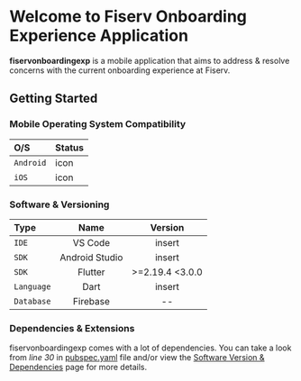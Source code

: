 # Welcome to Fiserv Onboarding Experience Application

**fiservonboardingexp** is a mobile application that aims to address & resolve concerns with the current onboarding experience at Fiserv. 

## Getting Started

### Mobile Operating System Compatibility
| O/S | Status |
| :--- | ------ |
| `Android` | icon |
| `iOS` | icon |

### Software & Versioning
| Type | Name | Version |
| :---- | :----: | :-------: |
| `IDE` | VS Code | insert |
| `SDK` | Android Studio | insert |
| `SDK` | Flutter | >=2.19.4 <3.0.0 |
| `Language` | Dart | insert |
| `Database` | Firebase | -- |

### Dependencies & Extensions

fiservonboardingexp comes with a lot of dependencies. You can take a look from _line 30_ in [pubspec.yaml](https://github.com/MichaelCalbay/fiservonboardingexp/blob/master/pubspec.yaml) file and/or view the [Software Version & Dependencies](https://github.com/MichaelCalbay/fiservonboardingexp/wiki/Software-Version-&-Dependencies) page for more details.































